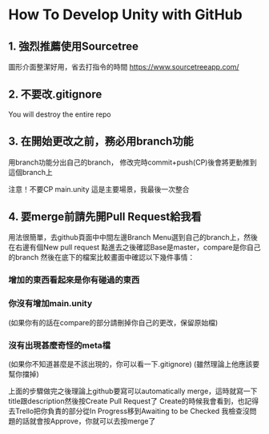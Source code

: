 # How To Develop Unity with GitHub

## 1. 強烈推薦使用Sourcetree
圖形介面整潔好用，省去打指令的時間 
https://www.sourcetreeapp.com/
## 2. 不要改.gitignore
You will destroy the entire repo
## 3. 在開始更改之前，務必用branch功能
用branch功能分出自己的branch，
修改完時commit+push(CP)後會將更動推到這個branch上

注意！不要CP main.unity
這是主要場景，我最後一次整合

## 4. 要merge前請先開Pull Request給我看
用法很簡單，去github頁面中中間左邊Branch Menu選到自己的branch上，然後在右邊有個New pull request
點進去之後確認Base是master，compare是你自己的branch
然後在底下的檔案比較畫面中確認以下幾件事情：
### 增加的東西看起來是你有碰過的東西
### 你沒有增加main.unity
(如果你有的話在compare的部分請刪掉你自己的更改，保留原始檔)
### 沒有出現甚麼奇怪的meta檔
(如果你不知道甚麼是不該出現的，你可以看一下.gitignore)
(雖然理論上他應該要幫你擋掉)

上面的步驟做完之後理論上github要寫可以automatically merge，這時就寫一下title跟description然後按Create Pull Request了
Create的時候我會看到，也記得去Trello把你負責的部分從In Progress移到Awaiting to be Checked
我檢查沒問題的話就會按Approve，你就可以去按merge了